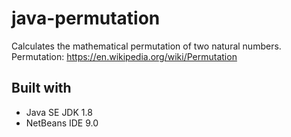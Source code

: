 # java-permutation
Calculates the mathematical permutation of two natural numbers.
Permutation: https://en.wikipedia.org/wiki/Permutation

## Built with

 - Java SE JDK 1.8
 - NetBeans IDE 9.0

